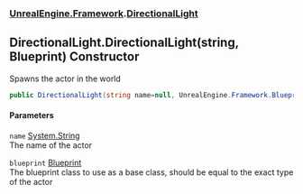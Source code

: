 ### [UnrealEngine.Framework](UnrealEngine_Framework.md 'UnrealEngine.Framework').[DirectionalLight](DirectionalLight.md 'UnrealEngine.Framework.DirectionalLight')
## DirectionalLight.DirectionalLight(string, Blueprint) Constructor
Spawns the actor in the world  
```csharp
public DirectionalLight(string name=null, UnrealEngine.Framework.Blueprint blueprint=null);
```
#### Parameters
<a name='UnrealEngine_Framework_DirectionalLight_DirectionalLight(string_UnrealEngine_Framework_Blueprint)_name'></a>
`name` [System.String](https://docs.microsoft.com/en-us/dotnet/api/System.String 'System.String')  
The name of the actor
  
<a name='UnrealEngine_Framework_DirectionalLight_DirectionalLight(string_UnrealEngine_Framework_Blueprint)_blueprint'></a>
`blueprint` [Blueprint](Blueprint.md 'UnrealEngine.Framework.Blueprint')  
The blueprint class to use as a base class, should be equal to the exact type of the actor
  
